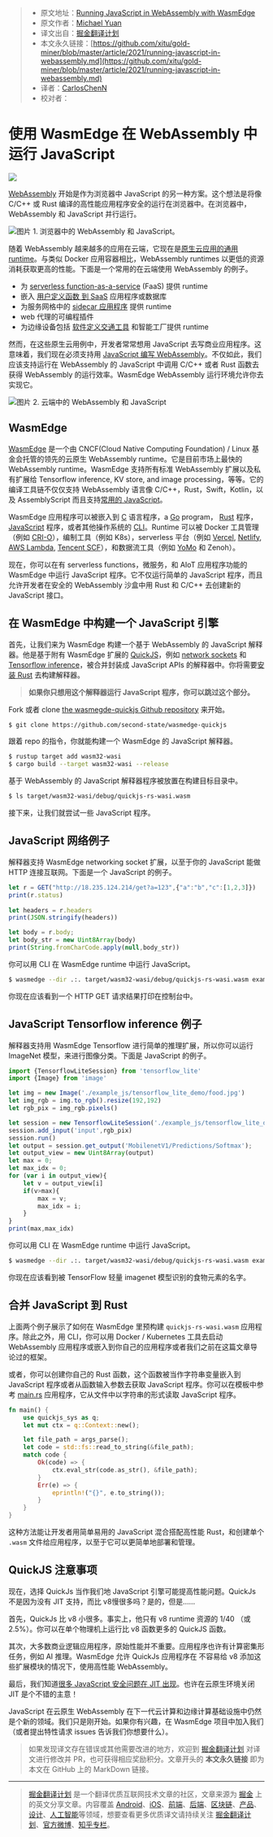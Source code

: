 > * 原文地址：[Running JavaScript in WebAssembly with WasmEdge](https://javascript.plainenglish.io/running-javascript-in-webassembly-883ec71438e1)
> * 原文作者：[Michael Yuan](https://medium.com/@michaelyuan_88928)
> * 译文出自：[掘金翻译计划](https://github.com/xitu/gold-miner)
> * 本文永久链接：[https://github.com/xitu/gold-miner/blob/master/article/2021/running-javascript-in-webassembly.md](https://github.com/xitu/gold-miner/blob/master/article/2021/running-javascript-in-webassembly.md)
> * 译者：[CarlosChenN](https://github.com/CarlosChenN)
> * 校对者：

# 使用 WasmEdge 在 WebAssembly 中运行 JavaScript

![](https://cdn-images-1.medium.com/max/3840/1*P4LKOkLu-MB2QAQb9FaRhQ.png)

[WebAssembly](https://webassembly.org/) 开始是作为浏览器中 JavaScript 的另一种方案。这个想法是将像 C/C++ 或 Rust 编译的高性能应用程序安全的运行在浏览器中。在浏览器中，WebAssembly 和 JavaScript 并行运行。

![图片 1. 浏览器中的 WebAssembly 和 JavaScript。](https://cdn-images-1.medium.com/max/2000/1*h59dPAp6HQcaaIQt7GdejA.png)

随着 WebAssembly 越来越多的应用在云端，它现在是[原生云应用的通用 runtime](https://github.com/WasmEdge/WasmEdge)。与类似 Docker 应用容器相比，WebAssembly runtimes 以更低的资源消耗获取更高的性能。下面是一个常用的在云端使用 WebAssembly 的例子。

* 为 [serverless function-as-a-service](https://github.com/second-state/aws-lambda-wasm-runtime) (FaaS) 提供 runtime
* 嵌入 [用户定义函数 到 SaaS](http://reactor.secondstate.info/en/docs/) 应用程序或数据库
* 为服务网格中的 [sidecar 应用程序](https://github.com/second-state/dapr-wasm) 提供 runtime
* web 代理的可编程插件
* 为边缘设备包括 [软件定义交通工具](https://www.secondstate.io/articles/second-state-joins-the-autoware-foundation/) 和智能工厂提供 runtime

然而，在这些原生云用例中，开发者常常想用 JavaScript 去写商业应用程序。这意味着，我们现在必须支持用 [JavaScript 编写 WebAssembly](https://github.com/WasmEdge/WasmEdge/blob/master/docs/run_javascript.md)。不仅如此，我们应该支持运行在 WebAssembly 的 JavaScript 中调用 C/C++ 或者 Rust 函数去获得 WebAssembly 的运行效率。WasmEdge WebAssembly 运行环境允许你去实现它。

![图片 2. 云端中的 WebAssembly 和 JavaScript](https://cdn-images-1.medium.com/max/2000/1*OmqZydcKW18qNIbVKs0J3A.png)

## WasmEdge

[WasmEdge](https://github.com/WasmEdge/WasmEdge) 是一个由 CNCF(Cloud Native Computing Foundation) / Linux 基金会托管的领先的云原生 WebAssembly runtime。它是目前市场上最快的 WebAssembly runtime。WasmEdge 支持所有标准 WebAssembly 扩展以及私有扩展给 Tensorflow inference, KV store, and image processing，等等。它的编译工具链不仅仅支持 WebAssembly 语言像 C/C++，Rust，Swift，Kotlin，以及 AssemblyScript 而且支持[常用的 JavaScript](https://github.com/WasmEdge/WasmEdge/blob/master/docs/run_javascript.md)。

WasmEdge 应用程序可以被嵌入到 [C](https://github.com/WasmEdge/WasmEdge/blob/master/docs/c_api_quick_start.md) 语言程序，a [Go](https://www.secondstate.io/articles/extend-golang-app-with-webassembly-rust/) program， [Rust](https://github.com/WasmEdge/WasmEdge/tree/master/wasmedge-rs) 程序， [JavaScript](https://www.secondstate.io/articles/getting-started-with-rust-function/) 程序，或者其他操作系统的 [CLI](https://github.com/WasmEdge/WasmEdge/blob/master/docs/run.md)。Runtime 可以被 Docker 工具管理（例如 [CRI-O](https://www.secondstate.io/articles/manage-webassembly-apps-in-wasmedge-using-docker-tools/)），编制工具（例如 K8s），serverless 平台（例如 [Vercel](https://www.secondstate.io/articles/vercel-wasmedge-webassembly-rust/), [Netlify](https://www.secondstate.io/articles/netlify-wasmedge-webassembly-rust-serverless/), [AWS Lambda](https://www.cncf.io/blog/2021/08/25/webassembly-serverless-functions-in-aws-lambda/), [Tencent SCF](https://github.com/second-state/tencent-scf-wasm-runtime)），和数据流工具（例如 [YoMo](https://www.secondstate.io/articles/yomo-wasmedge-real-time-data-streams/) 和 Zenoh）。

现在，你可以在有 serverless functions，微服务，和 AIoT 应用程序功能的 WasmEdge 中运行 JavaScript 程序。它不仅运行简单的 JavaScript 程序，而且允许开发者在安全的 WebAssembly 沙盒中用 Rust 和 C/C++ 去创建新的 JavaScript 接口。

## 在 WasmEdge 中构建一个 JavaScript 引擎

首先，让我们来为 WasmEdge 构建一个基于 WebAssembly 的 JavaScript 解释器。他是基于附有 WasmEdge 扩展的 [QuickJS](https://bellard.org/quickjs/)，例如 [network sockets](https://github.com/second-state/wasmedge_wasi_socket) 和 [Tensorflow inference](https://www.secondstate.io/articles/wasi-tensorflow/)，被合并封装成 JavaScript APIs 的解释器中。你将需要[安装 Rust](https://www.rust-lang.org/tools/install) 去构建解释器。

> **如果你只想用这个解释器运行 JavaScript 程序，你可以跳过这个部分。**

Fork 或者 clone [the wasmegde-quickjs Github repository](https://github.com/second-state/wasmedge-quickjs) 来开始。

```bash
$ git clone https://github.com/second-state/wasmedge-quickjs
```

跟着 repo 的指令，你就能构建一个 WasmEdge 的 JavaScript 解释器。

```bash
$ rustup target add wasm32-wasi
$ cargo build --target wasm32-wasi --release
```

基于 WebAssembly 的 JavaScript 解释器程序被放置在构建目标目录中。

```bash
$ ls target/wasm32-wasi/debug/quickjs-rs-wasi.wasm
```

接下来，让我们就尝试一些 JavaScript 程序。

## JavaScript 网络例子

解释器支持  WasmEdge networking socket 扩展，以至于你的 JavaScript 能做 HTTP 连接互联网。下面是一个 JavaScript 的例子。

```js
let r = GET("http://18.235.124.214/get?a=123",{"a":"b","c":[1,2,3]})
print(r.status)
    
let headers = r.headers
print(JSON.stringify(headers))

let body = r.body;
let body_str = new Uint8Array(body)
print(String.fromCharCode.apply(null,body_str))
```

你可以用 CLI 在 WasmEdge runtime 中运行 JavaScript。

```bash
$ wasmedge --dir .:. target/wasm32-wasi/debug/quickjs-rs-wasi.wasm example_js/http_demo.js
```

你现在应该看到一个 HTTP GET 请求结果打印在控制台中。

## JavaScript Tensorflow inference 例子

解释器支持用 WasmEdge Tensorflow 进行简单的推理扩展，所以你可以运行 ImageNet 模型，来进行图像分类。下面是 JavaScript 的例子。

```js
import {TensorflowLiteSession} from 'tensorflow_lite'
import {Image} from 'image'

let img = new Image('./example_js/tensorflow_lite_demo/food.jpg')
let img_rgb = img.to_rgb().resize(192,192)
let rgb_pix = img_rgb.pixels()

let session = new TensorflowLiteSession('./example_js/tensorflow_lite_demo/lite-model_aiy_vision_classifier_food_V1_1.tflite')
session.add_input('input',rgb_pix)
session.run()
let output = session.get_output('MobilenetV1/Predictions/Softmax');
let output_view = new Uint8Array(output)
let max = 0;
let max_idx = 0;
for (var i in output_view){
    let v = output_view[i]
    if(v>max){
        max = v;
        max_idx = i;
    }
}
print(max,max_idx)
```

你可以用 CLI 在 WasmEdge runtime 中运行 JavaScript。

```bash
$ wasmedge --dir .:. target/wasm32-wasi/debug/quickjs-rs-wasi.wasm example_js/tensorflow_lite_demo/main.js
```

你现在应该看到被 TensorFlow 轻量 imagenet 模型识别的食物元素的名字。

## 合并 JavaScript 到 Rust

上面两个例子展示了如何在 WasmEdge 里预构建 `quickjs-rs-wasi.wasm` 应用程序。除此之外，用 CLI，你可以用 Docker / Kubernetes 工具去启动 WebAssembly 应用程序或嵌入到你自己的应用程序或者我们之前在这篇文章导论过的框架。

或者，你可以创建你自己的 Rust 函数，这个函数被当作字符串变量嵌入到 JavaScript 程序或者从函数输入参数去获取 JavaScript 程序。你可以在模板中参考 [main.rs](https://github.com/second-state/wasmedge-quickjs/blob/main/src/main.rs) 应用程序，它从文件中以字符串的形式读取 JavaScript 程序。

```rs
fn main() {
    use quickjs_sys as q;
    let mut ctx = q::Context::new();

    let file_path = args_parse();
    let code = std::fs::read_to_string(&file_path);
    match code {
        Ok(code) => {
            ctx.eval_str(code.as_str(), &file_path);
        }
        Err(e) => {
            eprintln!("{}", e.to_string());
        }
    }
}
```

这种方法能让开发者用简单易用的 JavaScript 混合搭配高性能 Rust，和创建单个 `.wasm` 文件给应用程序，以至于它可以更简单地部署和管理。

## QuickJS 注意事项

现在，选择 QuickJs 当作我们地 JavaScript 引擎可能提高性能问题。QuickJs 不是因为没有 JIT 支持，而比 v8慢很多吗？是的，但是……

首先，QuickJs 比 v8 小很多。事实上，他只有 v8 runtime 资源的 1/40 （或 2.5%）。你可以在单个物理机上运行比 v8 函数更多的 QuickJS 函数。

其次，大多数商业逻辑应用程序，原始性能并不重要。应用程序也许有计算密集形任务，例如 AI 推理。WasmEdge 允许 QuickJs 应用程序在 不容易给 v8 添加这些扩展模块的情况下，使用高性能 WebAssembly。

最后，我们知道[很多 JavaScript 安全问题在 JIT 出现](https://www.theregister.com/2021/08/06/edge_super_duper_security_mode/)。也许在云原生环境关闭 JIT 是个不错的主意！

JavaScript 在云原生 WebAssembly 在下一代云计算和边缘计算基础设施中仍然是个新的领域。我们只是刚开始。如果你有兴趣，在 WasmEdge 项目中加入我们（或者提出特性请求 issues 告诉我们你想要什么）。

> 如果发现译文存在错误或其他需要改进的地方，欢迎到 [掘金翻译计划](https://github.com/xitu/gold-miner) 对译文进行修改并 PR，也可获得相应奖励积分。文章开头的 **本文永久链接** 即为本文在 GitHub 上的 MarkDown 链接。

---

> [掘金翻译计划](https://github.com/xitu/gold-miner) 是一个翻译优质互联网技术文章的社区，文章来源为 [掘金](https://juejin.im) 上的英文分享文章。内容覆盖 [Android](https://github.com/xitu/gold-miner#android)、[iOS](https://github.com/xitu/gold-miner#ios)、[前端](https://github.com/xitu/gold-miner#前端)、[后端](https://github.com/xitu/gold-miner#后端)、[区块链](https://github.com/xitu/gold-miner#区块链)、[产品](https://github.com/xitu/gold-miner#产品)、[设计](https://github.com/xitu/gold-miner#设计)、[人工智能](https://github.com/xitu/gold-miner#人工智能)等领域，想要查看更多优质译文请持续关注 [掘金翻译计划](https://github.com/xitu/gold-miner)、[官方微博](http://weibo.com/juejinfanyi)、[知乎专栏](https://zhuanlan.zhihu.com/juejinfanyi)。
